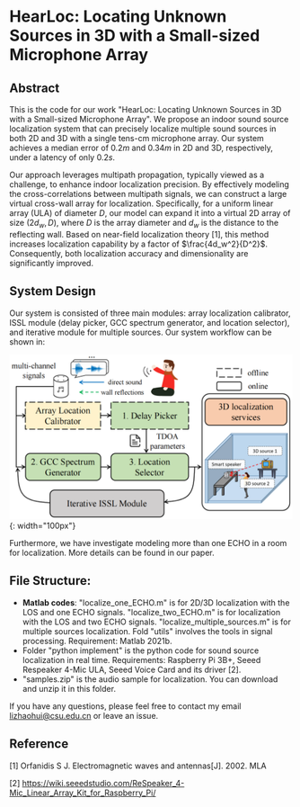 # HearLoc: Locating Unknown Sources in 3D with a Small-sized Microphone Array

## Abstract

This is the code for our work "HearLoc: Locating Unknown Sources in 3D with a Small-sized Microphone Array". We propose an indoor sound source localization system that can precisely localize multiple sound sources in both 2D and 3D with a single tens-cm microphone array. Our system achieves a median error of $0.2m$ and $0.34m$ in 2D and 3D, respectively, under a latency of only $0.2s$. 



Our approach leverages multipath propagation, typically viewed as a challenge, to enhance indoor localization precision. By effectively modeling the cross-correlations between multipath signals, we can construct a large virtual cross-wall array for localization. Specifically, for a uniform linear array (ULA) of diameter $D$, our model can expand it into a virtual 2D array of size $(2d_w, D)$, where $D$ is the array diameter and $d_w$ is the distance to the reflecting wall. Based on near-field localization theory [1], this method increases localization capability by a factor of $\frac{4d_w^2}{D^2}$. Consequently, both localization accuracy and dimensionality are significantly improved.

## System Design

Our system is consisted of three main modules: array localization calibrator, ISSL module (delay picker, GCC spectrum generator, and location selector), and iterative module for multiple sources. Our system workflow can be shown in:

![System Workflow of HearLoc](https://github.com/Lizhaohui2000/HearLoc/blob/main/resource/architecture.png){: width="100px"}

Furthermore, we have investigate modeling more than one ECHO in a room for localization. More details can be found in our paper. 

## File Structure:

* **Matlab codes**: "localize_one_ECHO.m" is for 2D/3D localization with the LOS and one ECHO signals. "localize_two_ECHO.m" is for localization with the LOS and two ECHO signals. "localize_multiple_sources.m" is for multiple sources localization. Fold "utils" involves the tools in signal processing. Requirement: Matlab 2021b. 
* Folder "python implement" is the python code for sound source localization in real time. Requirements: Raspberry Pi 3B+, Seeed Respeaker 4-Mic ULA, Seeed Voice Card and its driver [2]. 
* "samples.zip" is the audio sample for localization. You can download and unzip it in this folder. 



If you have any questions, please feel free to contact my email lizhaohui@csu.edu.cn or leave an issue. 

## Reference

[1] Orfanidis S J. Electromagnetic waves and antennas[J]. 2002. MLA 

[2] https://wiki.seeedstudio.com/ReSpeaker_4-Mic_Linear_Array_Kit_for_Raspberry_Pi/

